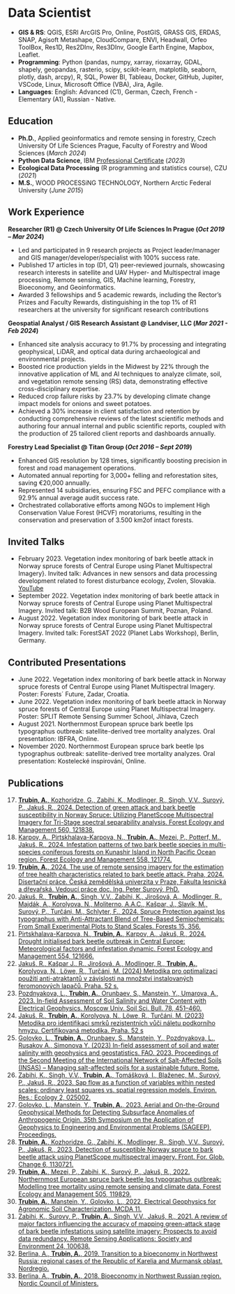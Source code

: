 # Data Scientist

- **GIS & RS**: QGIS, ESRI ArcGIS Pro, Online, PostGIS, GRASS GIS, ERDAS, SNAP, Agisoft Metashape, CloudCompare, ENVI, Headwall, Orfeo ToolBox, Res1D, Res2DInv, Res3DInv, Google Earth Engine, Mapbox, Leaflet.
- **Programming**: Python (pandas, numpy, xarray, rioxarray, GDAL, shapely, geopandas, rasterio, scipy, scikit-learn, matplotlib, seaborn, plotly, dash, arcpy), R, SQL, Power BI, Tableau, Docker, GitHub, Jupiter, VSCode, Linux, Microsoft Office (VBA), Jira, Agile.
- **Languages**: English: Advanced (C1), German, Czech, French - Elementary (A1), Russian - Native.


## Education
- **Ph.D.**, Applied geoinformatics and remote sensing in forestry, Czech University Of Life Sciences Prague, Faculty of Forestry and Wood Sciences  (_March 2024_)	
- **Python Data Science**, IBM [Professional Certificate]({https://credentials.edx.org/credentials/5973ba29bf4344418d0a6d9bc943aeda)  (_2023_)	 			        		
- **Ecological Data Processing** (R programming and statistics course), CZU   (_2021_)	 			        		
- **M.S.**, WOOD PROCESSiNG TECHNOLOGY, Northern Arctic Federal University (_June 2015_)

## Work Experience
**Researcher (R1) @ Czech University Of Life Sciences In Prague  (_Oct 2019 – Mar 2024_)**
- Led and participated in 9 research projects as Project leader/manager and GIS manager/developer/specialist with 100% success rate.
- Published 17 articles in top (D1, Q1) peer-reviewed journals, showcasing research interests in satellite and UAV Hyper- and Multispectral image processing, Remote sensing, GIS, Machine learning, Forestry, Bioeconomy, and Geoinformatics.
- Awarded 3 fellowships and 5 academic rewards, including the Rector’s Prizes and Faculty Rewards, distinguishing in the top 1% of R1 researchers at the university for significant research contributions

**Geospatial Analyst / GIS Research Assistant @ Landviser, LLC (_Mar 2021 - Feb 2024_)**
- Enhanced site analysis accuracy to 91.7% by processing and integrating geophysical, LiDAR, and optical data during archaeological and environmental projects.
- Boosted rice production yields in the Midwest by 22% through the innovative application of ML and AI techniques to analyze climate, soil, and vegetation remote sensing (RS) data, demonstrating effective cross-disciplinary expertise.
- Reduced crop failure risks by 23.7% by developing climate change impact models for onions and sweet potatoes.
- Achieved a 30% increase in client satisfaction and retention by conducting comprehensive reviews of the latest scientific methods and authoring four annual internal and public scientific reports, coupled with the production of 25 tailored client reports and dashboards annually.

**Forestry Lead Specialist  @ Titan Group (_Oct 2016 – Sept 2019_)**
- Enhanced GIS resolution by 128 times, significantly boosting precision in forest and road management operations.
-  Automated annual reporting for 3,000+ felling and reforestation sites, saving €20,000 annually.
- Represented 14 subsidiaries, ensuring FSC and PEFC compliance with a 92.9% annual average audit success rate.
- Orchestrated collaborative efforts among NGOs to implement High Conservation Value Forest (HCVF) moratoriums, resulting in the conservation and preservation of 3.500 km2of intact forests.

## Invited Talks
- February 2023. Vegetation index monitoring of bark beetle attack in Norway spruce forests of Central Europe using Planet Multispectral Imagery}. Invited talk: Advances in new sensors and data processing development related to forest disturbance ecology, Zvolen, Slovakia. [YouTube](([https://www.youtube.com/channel/UCa9gErQ9AE5jT2DZLjXBIdA](https://youtu.be/0J84WCzoqGU?si=J4CMBTXxK48yKBvu)))
- September 2022. Vegetation index monitoring of bark beetle attack in Norway spruce forests of Central Europe using Planet Multispectral Imagery. Invited talk: B2B Wood European Summit, Poznan, Poland.
- August 2022. Vegetation index monitoring of bark beetle attack in Norway spruce forests of Central Europe using Planet Multispectral Imagery. Invited talk: ForestSAT 2022 (Planet Labs Workshop), Berlin, Germany.

## Contributed Presentations
- June 2022. Vegetation index monitoring of bark beetle attack in Norway spruce forests of Central Europe using Planet Multispectral Imagery. Poster: Forests´ Future, Zadar, Croatia.
- June 2022. Vegetation index monitoring of bark beetle attack in Norway spruce forests of Central Europe using Planet Multispectral Imagery. Poster: SPLIT Remote Sensing Summer School, Jihlava, Czech
- August 2021. Northernmost European spruce bark beetle Ips typographus outbreak: satellite-derived tree mortality analyzes. Oral presentation: IBFRA, Online.
- November 2020. Northernmost European spruce bark beetle Ips typographus outbreak: satellite-derived tree mortality analyzes. Oral presentation: Kostelecké inspirování, Online.

## Publications
17. [**Trubin, A.**, Kozhoridze, G., Zabihi, K., Modlinger, R., Singh, V.V., Surový, P., Jakuš, R., 2024. Detection of green attack and bark beetle susceptibility in Norway Spruce: Utilizing PlanetScope Multispectral Imagery for Tri-Stage spectral separability analysis. Forest Ecology and Management 560, 121838.](https://doi.org/10.1016/j.foreco.2024.121838)
16. [Karpov, A., Pirtskhalava-Karpova, N., **Trubin, A.**, Mezei, P., Potterf, M., Jakuš, R., 2024. Infestation patterns of two bark beetle species in multi-species coniferous forests on Kunashir Island in North Pacific Ocean region. Forest Ecology and Management 558, 121774.](https://doi.org/10.1016/j.foreco.2024.121774)
15. [**Trubin, A.**, 2024. The use of remote sensing imagery for the estimation of tree health characteristics related to bark beetle attack. Praha, 2024. Disertační práce. Česká zemědělská univerzita v Praze, Fakulta lesnická a dřevařská. Vedoucí práce doc. Ing. Peter Surový, PhD.](https://theses.cz/id/thi9s8)
14. [Jakuš, R., **Trubin, A.**, Singh, V.V., Zabihi, K., Jirošová, A., Modlinger, R., Majdák, A., Korolyova, N., Moliterno, A.A.C., Kašpar, J., Slavík, M., Surový, P., Turčáni, M., Schlyter, F., 2024. Spruce Protection against Ips typographus with Anti-Attractant Blend of Tree-Based Semiochemicals: From Small Experimental Plots to Stand Scales. Forests 15, 356.](https://doi.org/10.3390/f15020356)
13.	[Pirtskhalava-Karpova, N., **Trubin, A.**, Karpov, A., Jakuš, R., 2024. Drought initialised bark beetle outbreak in Central Europe: Meteorological factors and infestation dynamic. Forest Ecology and Management 554, 121666.](http://dx.doi.org/10.1016/j.foreco.2023.121666)
12.    [Jakuš, R., Kašpar J., R., Jirošová, A., Modlinger, R., **Trubin, A.**, Korolyova, N., Löwe, R., Turčáni, M. (2024) Metodika pro optimalizaci použití anti-atraktantů v závislosti na množství instalovaných feromonových lapačů. Praha. 52 s.](https://www.researchgate.net/publication/377804529_Metodika_pro_optimalizaci_pouziti_anti-_atraktantu_v_zavislosti_na_mnozstvi_instalovanych_feromonovych_lapacu)
11.	[Pozdnyakova, L., **Trubin, A.**, Orunbaev, S., Manstein, Y., Umarova, A., 2023. In-field Assessment of Soil Salinity and Water Content with Electrical Geophysics. Moscow Univ. Soil Sci. Bull. 78, 451–460.](http://dx.doi.org/10.3103/S0147687423050034)
10.	[Jakuš, R., **Trubin, A.**, Korolyova, N., Löwe, R., Turčáni, M. (2023) Metodika pro identifikaci smrků rezistentních vůči náletu podkorního hmyzu. Certifikovaná metodika. Praha. 52 s](https://www.researchgate.net/publication/377747601_Metodika_pro_identifikaci_smrku_rezistentnich_vuci_naletu_podkorniho_hmyzu)
9.	[Golovko, L., **Trubin, A.**, Orunbaev, S., Manstein, Y., Pozdnyakova, L.,  Rusakov A., Simonova Y. (2023) In-field assessment of soil and water salinity with geophysics and geostatistics. FAO. 2023. Proceedings of the Second Meeting of the International Network of Salt-Affected Soils (INSAS) – Managing salt-affected soils for a sustainable future. Rome.](https://doi.org/10.4060/cc7887en)
8.	[Zabihi, K., Singh, V.V., **Trubin, A.**, Tomášková, I., Blaženec, M., Surový, P., Jakuš, R., 2023. Sap flow as a function of variables within nested scales: ordinary least squares vs. spatial regression models. Environ. Res.: Ecology 2, 025002.](http://dx.doi.org/10.1088/2752-664X/acd6ff)
7.	[Golovko, L., Manstein, Y., **Trubin, A.**, 2023. Aerial and On-the-Ground Geophysical Methods for Detecting Subsurface Anomalies of Anthropogenic Origin. 35th Symposium on the Application of Geophysics to Engineering and Environmental Problems (SAGEEP), Proceedings.](https://www.researchgate.net/publication/377772112_AERIAL_AND_ON-THE-GROUND_GEOPHYSICAL_METHODS_FOR_DETECTING_SUBSURFACE_ANOMALIES_OF_ANTHROPOGENIC_ORIGIN)
6.	[**Trubin, A.**, Kozhoridze, G., Zabihi, K., Modlinger, R., Singh, V.V., Surový, P., Jakuš, R., 2023. Detection of susceptible Norway spruce to bark beetle attack using PlanetScope multispectral imagery. Front. For. Glob. Change 6, 1130721.](http://dx.doi.org/10.3389/ffgc.2023.1130721)
5.	[**Trubin, A.**, Mezei, P., Zabihi, K., Surový, P., Jakuš, R., 2022. Northernmost European spruce bark beetle Ips typographus outbreak: Modelling tree mortality using remote sensing and climate data. Forest Ecology and Management 505, 119829.](http://dx.doi.org/10.1016/j.foreco.2021.119829)
4.	[**Trubin, A.**, Manstein, Y., Golovko, L., 2022. Electrical Geophysics for Agronomic Soil Characterization. MCDA 11.](http://dx.doi.org/10.31031/MCDA.2022.11.000754)
3.	[Zabihi, K., Surovy, P., **Trubin, A.**, Singh, V.V., Jakuš, R., 2021. A review of major factors influencing the accuracy of mapping green-attack stage of bark beetle infestations using satellite imagery: Prospects to avoid data redundancy. Remote Sensing Applications: Society and Environment 24, 100638.](http://dx.doi.org/10.1016/j.rsase.2021.100638)
2.	[Berlina, A., **Trubin, A.**, 2019. Transition to a bioeconomy in Northwest Russia: regional cases of the Republic of Karelia and Murmansk oblast. Nordregio.](http://dx.doi.org/10.30689/R2019:10.1403-2503)
1.	[Berlina, A., **Trubin, A.**, 2018. Bioeconomy in Northwest Russian region. Nordic Council of Ministers.](https://norden.diva-portal.org/smash/record.jsf?pid=diva2%3A1210615&dswid=4986)
